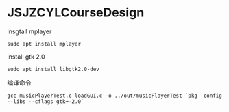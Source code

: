 # JSJZCYLCourseDesign

insgtall mplayer
```shell
sudo apt install mplayer
```

install gtk 2.0
```shell
sudo apt install libgtk2.0-dev
```

编译命令

```shell
gcc musicPlayerTest.c loadGUI.c -o ../out/musicPlayerTest `pkg -config --libs --cflags gtk+-2.0`
```

